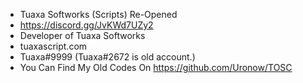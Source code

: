 - Tuaxa Softworks (Scripts) Re-Opened
- https://discord.gg/JvKWd7UZy2
- Developer of Tuaxa Softworks
- tuaxascript.com
- Tuaxa#9999 (Tuaxa#2672 is old account.)
- You Can Find My Old Codes On https://github.com/Uronow/TOSC

